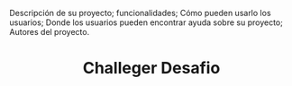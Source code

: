 Descripción de su proyecto;
funcionalidades;
Cómo pueden usarlo los usuarios;
Donde los usuarios pueden encontrar ayuda sobre su proyecto;
Autores del proyecto.
<h1 align="center"> Challeger Desafio </h1>
